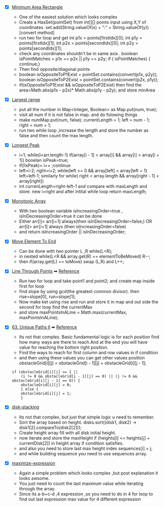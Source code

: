 - [x] [Minimum Area Rectangle](https://www.algoexpert.io/questions/Minimum%20Area%20Rectangle)
    * One of the easiest solution which looks complex
    * Create a HasSet(pointSet) from int[][] points input using X,Y of coordinates. set.add(String.valueOf(x) + ":" +
      String.valueOf(y))[convert method]
    * run two for loop and get int p1x = points[firstIdx][0]; int p1y = points[firstIdx][1]; int p2x =
      points[secondIdx][0]; int p2y = points[secondIdx][1];
    * check any coordinates shouldn't be in same axis . boolean isPointMatches = p1x == p2x || p1y == p2y; if (
      isPointMatches) { continue;}
    * Then find opposite/diagonal points
    * boolean isOppositeToP1Exist = pointSet.contains(convert(p1x, p2y)); boolean isOppositeToP2Exist =
      pointSet.contains(convert(p2x, p1y));
    * if(isOppositeToP1Exist && isOppositeToP2Exist) then find the area=Math.abs(p1x - p2x)* Math.abs(p1y - p2y); and
      store minArea

- [x] [Largest range](https://www.algoexpert.io/questions/largest-range)
    * put all the number in Map<Integer, Boolean> as Map.put(num, true);
    * visit all num if it is not false in map. and do folowing things
    * make numMap.put(num, false); currentLength = 1; left = num - 1; right = num + 1;
    * run two while loop ,increase the length and store the number as false and then count the max length.

- [x] [Longest Peak](https://www.algoexpert.io/questions/Longest%20Peak)
    * i=1; while(i<arr.length-1) if(array[i - 1] < array[i] && array[i] > array[i + 1]) booelan isPeak=true;
    * if(!isPeak)= i++ ;continue
    * left=i-2; right=i+2; while(left >= 0 && array[left] < array[left + 1)   left=left-1; similarly for while( right <
      array.length && array[right - 1] < array[right])
    * int currenLength=right-left-1 and compare with maxLength and store. new i=right and after intital while loop
      return maxLength;

- [x] [Monotonic Array](https://www.algoexpert.io/questions/Monotonic%20Array)
    * With two boolean variable isIncreasingOrder=true , isInDecreasingOrder=true it can be done
    * Either arr[i]< arr[i+1] always(then isInDecreasingOrder=false;) OR arr[i]> arr[i+1] always (then
      isIncreasingOrder=false)
    * and return isIncreasingOrder || isInDecreasingOrder;

- [x] [Move Element To End](https://www.algoexpert.io/questions/Move%20Element%20To%20End)
    * Can be done with two pointer L ,R while(L<R);
    * in nested while(L<R && array.get(R) == elementToBeMoved) R--;
    * then if(array.get(L) == toMove) swap (L,R) and L++;
- [x] [Line Through Points](https://www.algoexpert.io/questions/Line%20Through%20Points)
  ➡ [Reference](https://www.algoexpert.io/questions/Line%20Through%20Points)
    * Run two for loop and take point1 and point2; and create map inside first for loop
    * find slope by using gcd(the greatest common divisor). then rise=slope[0], run=slope[1];
    * Now make ket using rise and run and store it in map and out side the second for loop find the currentMax
    * and store maxPointsInALine = Math.max(currentMax, maxPointsInALine);

- [x] [63. Unique Paths II](https://leetcode.com/problems/unique-paths-ii/)
  ➡ [Reference](https://www.youtube.com/watch?v=nZSXWXzn1aM)
    * Its not that complex. Basic fundamental logic is for each position find how many ways are there to reach.And at
      the end you will have value for reaching the bottom right position.
    * Find the ways to reach for first column and row values in if condition
    * and then using these values you can get other values position obstacleGrid[i][j] = obstacleGrid[i - 1][j] +
      obstacleGrid[i][j - 1];
  ```
  if (obstacleGrid[i][j] == 1 ||
      (i != 0 && obstacleGrid[i - 1][j] == 0) || (j != 0 && obstacleGrid[i][j - 1] == 0)) {
      obstacleGrid[i][j] = 0;
      } else {
      obstacleGrid[i][j] = 1;
      }
  ```
- [x] [disk-stacking](https://www.algoexpert.io/questions/disk-stacking)
    * Its not that complex, but just that simple logic u need to remember.
    * Sort the array based on height. disks.sort((disk1, disk2) -> disk1[2].compareTo(disk2[2]));
    * Create height array fill with all disk initial height.
    * now iterate and store the maxHeight if (heights[i] <= heights[j] + currentDisk[2]) in height array if condition
      satisfies.
    * and also you need to store last max height index sequences[i] = j;
    * and while building sequence you need to use sequences array.
- [x] [maximize-expression](https://www.algoexpert.io/questions/maximize-expression)
    * Again a simple problem which looks complex ,but post explanation it looks awsome.
    * You just need to count the last maximum value while iterating through the array.
    * Since its a-b+c-d ,4 expression ,so you need to do in 4 for loop to find out last expression max value for 4
      different expression
